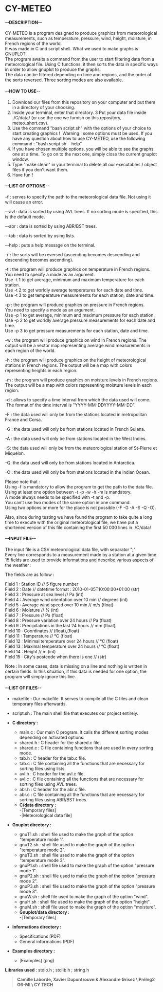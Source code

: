 # **CY-METEO**

#### **--DESCRIPTION--**

CY-METEO is a program designed to produce graphics from meteorological measurements, such as temperature, pressure, wind, height, moisture, in French regions of the world.  
It was made in C and script shell. What we used to make graphs is GNUPLOT.  
The program awaits a command from the user to start filtering data from a meteorological file. Using C functions, it then sorts the data in specific ways in order to allow gnuplot to produce the graphs.  
The data can be filtered depending on time and regions, and the order of the sorts reversed. Three sorting modes are also available.  
  
  
#### **--HOW TO USE--**

1.  Download our files from this repository on your computer and put them in a directory of your choosing.
2.  Inside your terminal, enter that directory.
3   Put your data file inside ./C/data/ (or use the one we furnish on this repository, meteo_short.csv).
4.  Use the command "bash script.sh" with the options of your choice to start creating graphics ! 
    Warning : some options must be used.
    If you have any question about how to use CY-METEO, use the following command : "bash script.sh --help"
5.  If you have chosen multiple options, you will be able to see the graphs one at a time. To go on to the next one, simply close the current gnuplot window.
6.  Type "make clean" in your terminal to delete all our executables / object files if you don't want them.
7.  Have fun !


#### **--LIST OF OPTIONS--**

-f : serves to specify the path to the meteorological data file. Not using it will cause an error.

--avl : data is sorted by using AVL trees. If no sorting mode is specified, this is the default mode.

--abr : data is sorted by using ABR/BST trees.

--tab : data is sorted by using lists.

--help : puts a help message on the terminal.

-r : the sorts will be reversed (ascending becomes descending and descending becomes ascending).

-t : the program will produce graphics on temperature in French regions.  
You need to specify a mode as an argument.  
Use -t 1 to get average, minimum and maximum temperature for each station.  
Use -t 2 to get worldly average temperatures for each date and time.  
Use -t 3 to get temperature measurements for each station, date and time.  

-p : the program will produce graphics on pressure in French regions.  
You need to specify a mode as an argument.   
Use -p 1 to get average, minimum and maximum pressure for each station.  
Use -p 2 to get worldly average pressure measurements for each date and time.  
Use -p 3 to get pressure measurements for each station, date and time.  

-w : the program will produce graphics on wind in French regions.
The output will be a vector map representing average wind measurements in each region of the world.

-h : the program will produce graphics on the height of meteorological stations in French regions.
The output will be a map with colors representing heights in each region.

-m : the program will produce graphics on moisture levels in French regions.
The output will be a map with colors representing moisture levels in each region.

-d : allows to specify a time interval from which the data used will come.
 The format of the time interval is "YYYY-MM-DDYYYY-MM-DD".

-F : the data used will only be from the stations located in metropolitan France and Corsa.

-G : the data used will only be from stations located in French Guiana.

-A : the data used will only be from stations located in the West Indies.

-S: the data used will only be from the meteorological station of St-Pierre et Miquelon.

-Q: the data used will only be from stations located in Antarctica.

-O : the data used will only be from stations located in the Indian Ocean.

Please note that :  
Using -f is mandatory to allow the program to get the path to the data file.  
Using at least one option between -t -p -w -h -m is mandatory.  
A mode always needs to be specified with -t and -p.  
You can't use two modes of the same option in one command.  
Using two options or more for the place is not possible (-F -G -A -S -Q -O).  

Also, since during testing we have found the program to take quite a long time to execute with the original meteorological file, we have put a shortened version of this file containing the first 50 000 lines in ./C/data/  

#### **--INPUT FILE--**  

The input file is a CSV meteorological data file, with separator ";"  
Every line corresponds to a measurement made by a station at a given time.  
15 fields are used to provide informations and describe various aspects of the weather :  

The fields are as follow :  

Field 1 : Station ID                              // 5 figure number  
Field 2 : Date                                        // datetime format : 2010-01-05T10:00:00+01:00 (str)  
Field 3 : Pressure at sea level                      // Pa (int)  
Field 4 : Average wind orientation over 10 min         // degrees (int)  
Field 5 : Average wind speed over 10 min           // m/s (float)  
Field 6 : Moisture                                    // % (int)  
Field 7 : Pressure                            // Pa (float)  
Field 8 : Pressure variation over 24 hours          // Pa (float)  
Field 9 : Precipitations in the last 24 hours // mm (float)  
Field 10 : Coordinates                                // (float),(float)   
Field 11 : Temperature                                // °C (float)  
Field 12 : Minimal temperature over 24 hours         // °C (float)  
Field 13 : Maximal temperature over 24 hours         // °C (float)  
Field 14 : Height                                   // m (int)  
Field 15 : City's postcode when there is one            // (str)  

Note : In some cases, data is missing on a line and nothing is written in certain fields. In this situation, if this data is needed for one option, the program will simply ignore this line.  

#### **--LIST OF FILES--**

+ makefile : Our makefile. It serves to compile all the C files and clean temporary files afterwards.  
+ script.sh : The main shell file that executes our project entirely.  

+ **C directory :**  
  + main.c   : Our main C program. It calls the different sorting modes depending on activated options.   
  + shared.h : C header for the shared.c file.   
  + shared.c : C file containing functions that are used in every sorting mode.  
  + tab.h    : C header for the tab.c file.  
  + tab.c    : C file containing all the functions that are necessary for sorting files using lists.  
  + avl.h : C header for the avl.c file.  
  + avl.c : C file containing all the functions that are necessary for sorting files using AVL trees.  
  + abr.h : C header for the abr.c file.  
  + abr.c : C file containing all the functions that are necessary for sorting files using ABR/BST trees.  
  + **C/data directory :**  
    -[Temporary files]  
    -[Meteorological data file]  

+ **Gnuplot directory :**  
  + gnuT1.sh : shell file used to make the graph of the option "temperature mode 1".  
  + gnuT2.sh : shell file used to make the graph of the option "temperature mode 2".  
  + gnuT3.sh : shell file used to make the graph of the option "temperature mode 3".  
  + gnuP1.sh : shell file used to make the graph of the option "pressure mode 1".  
  + gnuP2.sh : shell file used to make the graph of the option "pressure mode 2".  
  + gnuP3.sh : shell file used to make the graph of the option "pressure mode 3".  
  + gnuW.sh : shell file used to make the graph of the option "wind".  
  + gnuH.sh : shell file used to make the graph of the option "height".  
  + gnuM.sh : shell file used to make the graph of the option "moisture".  
  + **Gnuplot/data directory :**  
    -[Temporary files]  
    
+ **Informations directory :**  
  + Specifications (PDF)  
  + General informations (PDF)  

+ **Examples directory :**  
  + [Examples]  (png)


**Libraries used** : stdio.h ; stdlib.h ; string.h

> **Camille Laborde, Xavier Dupontrouve & Alexandre Grisez \ PréIng2 G6-MI \ CY TECH**

